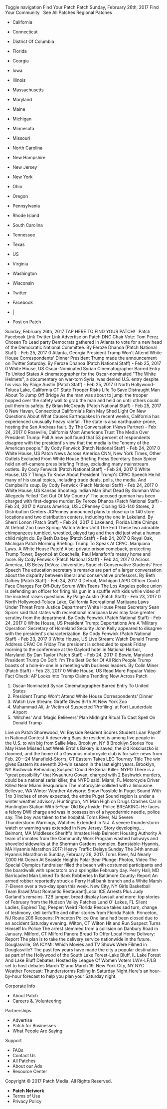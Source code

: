 Toggle navigation Find Your Patch Patch Sunday, February 26th, 2017 Find Your Community   See All Patches Regional Patches

*   California
*   Connecticut
*   District Of Columbia
*   Florida
*   Georgia
*   Iowa
*   Illinois
*   Massachusetts
*   Maryland
*   Maine
*   Michigan
*   Minnesota
*   Missouri
*   North Carolina
*   New Hampshire
*   New Jersey
*   New York
*   Ohio
*   Oregon
*   Pennsylvania
*   Rhode Island
*   South Carolina
*   Tennessee
*   Texas
*   US
*   Virginia
*   Washington
*   Wisconsin

*   Twitter
*   Facebook
*   |
*   Post on Patch

Sunday, February 26th, 2017 TAP HERE TO FIND YOUR PATCH!   Patch Facebook Link Twitter Link Advertise on Patch DNC Chair Vote: Tom Perez Chosen To Lead party Democrats gathered in Atlanta to vote for a new head of the Democratic National Committee. By Feroze Dhanoa (Patch National Staff) - Feb 25, 2017 0 Atlanta, Georgia President Trump Won't Attend White House Correspondents' Dinner President Trump made the announcement on Twitter Saturday. By Feroze Dhanoa (Patch National Staff) - Feb 25, 2017 0 White House, US Oscar-Nominated Syrian Cinematographer​ Barred Entry To United States A cinematographer for the Oscar-nominated "The White Helmets",​ a documentary on war-torn Syria, was denied U.S. entry despite his visa. By Paige Austin (Patch Staff) - Feb 25, 2017 0 North Hollywood-Toluca Lake, California CT State Trooper Risks Life To Save Distraught Man About To Jump Off Bridge As the man was about to jump, the trooper hopped over the safety wall to grab the man and held on until others could pull them to safety. By Brian McCready (Patch National Staff) - Feb 25, 2017 0 New Haven, Connecticut California's Rain May Shed Light On New Questions About What Causes Earthquakes In recent weeks, California has experienced unusually heavy rainfall. The state is also earthquake-prone, hosting the San Andreas fault. By The Conversation (News Partner) - Feb 24, 2017 0 Roseville, California Most Americans Trust The Media Over President Trump: Poll A new poll found that 53 percent of respondents disagree with the president's view that the media is the "enemy of the American people." By Cody Fenwick (Patch National Staff) - Feb 24, 2017 0 White House, US Patch News Across America CNN, New York Times, Other Outlets Excluded From White House Briefing Press Secretary Sean Spicer held an off-camera press briefing Friday, excluding many mainstream outlets. By Cody Fenwick (Patch National Staff) - Feb 24, 2017 0 White House, US 7 Things To Know About President Trump's CPAC Speech He hit many of his usual topics, including trade deals, polls, the media. And Campbell's soup. By Cody Fenwick (Patch National Staff) - Feb 24, 2017 0 White House, US Kansas Shooting: Indian Man Shot Dead By Gunman Who Allegedly Yelled 'Get Out Of My Country' The accused gunman has been charged with first-degree murder. By Feroze Dhanoa (Patch National Staff) - Feb 24, 2017 0 Across America, US JCPenney Closing 130-140 Stores, 2 Distribution Centers JCPenney announced plans to close up to 140 store locations and two distribution centers, including the one in Lakeland. By Sherri Lonon (Patch Staff) - Feb 24, 2017 0 Lakeland, Florida Little Chimps At Detroit Zoo Love Spring: Watch Video Until The End These two adorable chimpanzees tumbled, wrestled, played tag and then did just what a human child might do. By Beth Dalbey (Patch Staff) - Feb 24, 2017 0 Royal Oak, Michigan Patch Morning Briefing: Trump To Speak At CPAC. Marijuana Laws. A White House Patch! Also: private prison comeback, protecting Trump Tower, Beyoncé at Coachella, Paul Manafort's messy home and more. By Cody Fenwick (Patch National Staff) - Feb 24, 2017 0 Across America, US Betsy DeVos: Universities Squelch Conservative Students' Free Speech The education secretary's remarks are part of a larger conversation about the disparity between liberal and conservative professors. By Beth Dalbey (Patch Staff) - Feb 24, 2017 0 Detroit, Michigan LAPD Officer Could Face Charges For Off-Duty Scrum With Teens The Los Angeles police union is defending an officer for firing his gun in a scuffle with kids while video of the incident raises questions. By Paige Austin (Patch Staff) - Feb 23, 2017 0 North Hollywood-Toluca Lake, California Recreational Marijuana Laws Under Threat From Justice Department White House Press Secretary Sean Spicer said that states with recreational marijuana laws may face greater scrutiny from the department. By Cody Fenwick (Patch National Staff) - Feb 24, 2017 0 White House, US President Trump: Deportations Are A 'Military Operation' Secretary of Homeland Security John Kelly appeared to disagree with the president's characterization. By Cody Fenwick (Patch National Staff) - Feb 23, 2017 0 White House, US Live Stream: Watch Donald Trump Address CPAC On Friday The president is scheduled to speak Friday morning to the conference at the Gaylord hotel in National Harbor, Maryland. By Dan Taylor (Patch Staff) - Feb 24, 2017 0 Bowie, Maryland President Trump On Golf: I'm The Best Golfer Of All Rich People Trump boasts of a hole-in-one in a meeting with business leaders. By Colin Miner (Patch Staff) - Feb 23, 2017 0 White House, US Read More Popular Video Fact Check: AP Looks Into Trump Claims Trending Now Across Patch

1.  Oscar-Nominated Syrian Cinematographer​ Barred Entry To United States
2.  President Trump Won't Attend White House Correspondents' Dinner
3.  Watch Live Stream: Giraffe Gives Birth At New York Zoo
4.  Muhammad Ali​, Jr Victim of Suspected 'Profiling' at Fort Lauderdale Airport
5.  'Witches' And 'Magic Believers' Plan Midnight Ritual To Cast Spell On Donald Trump

Live on Patch Shorewood, WI Bayside Resident Scores Student Loan Payoff in National Contest A deserving Bayside resident is among five people in the U.S. to win big from Sallie Mae. Brooklyn, NY 8 Brooklyn Stories You May Have Missed Last Week Errol's Bakery is saved, the old Kosciuszko is doomed, and the home of a Gowanus motorcycle club is for sale: news from Feb. 20—24 Mansfield-Storrs, CT Eastern Takes LEC Tourney Title The win gives Eastern its seventh 20-win season in the last eight years. Brooklyn, NY Bushwick Beheading Suspect Could Be Serial Killer: NYPD There is a "great possibility" that Kwauhuru Govan, charged with 2 Bushwick murders, could be a national serial killer, the NYPD said. Miami, FL Motorcycle Driver Killed Near Miami Seaquarium The motorcycle collided with a limousine. Bellevue, WA Winter Weather Advisory: Snow Possible In Puget Sound With 1 to 3 inches of snow expected, the entire Puget Sound region is under a winter weather advisory. Huntington, NY Man High on Drugs Crashes Car in Huntington Station With 5-Year-Old Boy Inside: Police BREAKING: He faces a felony DWI charge and was in possession of a hypodermic needle, police say. The boy was taken to the hospital. Toms River, NJ Severe Thunderstorm Warnings, Watches Extended In N.J. A severe thunderstorm watch or warning was extended in New Jersey. Story developing.... Belmont, MA Middlesex Sheriff's Inmates Help Belmont Housing Authority A team of inmates from the Community Work Program washed hallways and shoveled sidewalks at the Sherman Gardens complex. Barnstable-Hyannis, MA Hyannis Marathon 2017: Heavy Traffic Delays Sunday The 34th annual Hyannis Marathon is Sunday, February 26, 2017. Toms River, NJ Nearly 7,000 Hit Ocean At Seaside Heights Polar Bear Plunge: Photos, Video The Special Olympics fundraiser filled the beach with costumed participants and the boardwalk with spectators on a springlike February day. Perry Hall, MD Barricaded Man Linked To Bank Robberies In Baltimore County: Report An armed robber reportedly struck a Perry Hall bank branch and a White Marsh 7-Eleven over a two-day span this week. New City, NY Girls Basketball Team Brawl|Most Romantic Restaurant|Local ICE Arrests Plus Judy Garland's remains. TZB jumper. bread display lawsuit and more: top stories of February from the Hudson Valley Patches Land O' Lakes, FL Silent Ladies, Expired Tag, Peeper: Weird Florida Rescue takes sad turn, change of testimony, deli kerfuffle and other stories from Florida Patch. Princeton, NJ Route 206 Reopens: Princeton Police One lane had been closed due to an accident Saturday evening. Wilton, CT Wilton Hit and Run Suspect Turns Himself In: Police The arrest stemmed from a collision on Danbury Road in January. Milford, CT Milford Panera Bread To Offer Local Home Delivery: Report The plan is to take the delivery service nationwide in the future. Douglasville, GA ICYMI: Which Movies and TV Shows Were Filmed in Douglasville? The past few years have made the city a popular destination as part of the Hollywood of the South Lake Forest-Lake Bluff, IL Lake Forest And Lake Bluff Debates: Hosted By League Of Women Voters LWV-LF/LB set to host debates March 12 and March 19. New York City, NY NYC Weather Forecast: Thunderstorms Rolling In Saturday Night Here's an hour-by-hour forecast to help you plan your Saturday night.

Corporate Info

*   About Patch
*   Careers &. Volunteering

Partnerships

*   Advertise
*   Patch for Businesses
*   What People Are Saying

Support

*   FAQs
*   Contact Us
*   All Patches
*   About our Ads
*   Resource Center

Copyright © 2017 Patch Media. All Rights Reserved.

*   **Patch Network**
*   Terms of Use
*   Privacy Policy